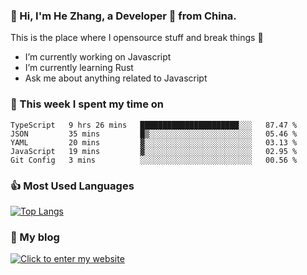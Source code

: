 ### 👋 Hi, I'm He Zhang, a Developer 🚀 from China.

This is the place where I opensource stuff and break things :rofl:

- I’m currently working on Javascript
- I’m currently learning Rust
- Ask me about anything related to Javascript

### 💪 This week I spent my time on 
<!--START_SECTION:waka-->
```text
TypeScript   9 hrs 26 mins   ██████████████████████░░░   87.47 % 
JSON         35 mins         █▒░░░░░░░░░░░░░░░░░░░░░░░   05.46 % 
YAML         20 mins         ▓░░░░░░░░░░░░░░░░░░░░░░░░   03.13 % 
JavaScript   19 mins         ▓░░░░░░░░░░░░░░░░░░░░░░░░   02.95 % 
Git Config   3 mins          ░░░░░░░░░░░░░░░░░░░░░░░░░   00.56 % 
```
<!--END_SECTION:waka-->

### 👍 Most Used Languages
[![Top Langs](https://github-readme-stats.vercel.app/api/top-langs/?username=zhanghecool&layout=compact)](https://zhanghe.cool)

### 🌈 My blog 
[![Click to enter my website](https://cdn.jsdelivr.net/gh/zhanghecool/assets/images/gif/zhanghecools.gif)](https://zhanghe.cool)
